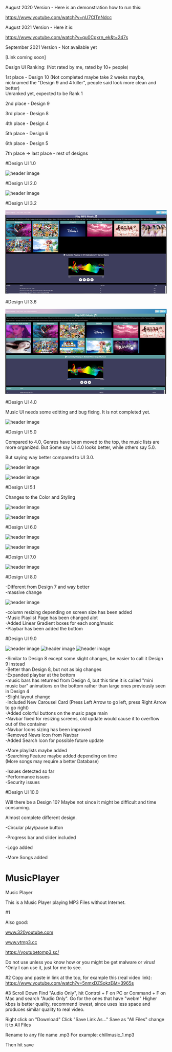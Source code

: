 
August 2020 Version - Here is an demonstration how to run this:

https://www.youtube.com/watch?v=nU7CITnNdcc

August 2021 Version - Here it is:

https://www.youtube.com/watch?v=qu0Cgxrn_ek&t=247s

September 2021 Version - Not available yet

[Link coming soon]

Design UI Ranking: (Not rated by me, rated by 10+ people)

1st place - Design 10 (Not completed maybe take 2 weeks maybe, nicknamed the "Design 9 and 4 killer", people said look more clean and better)\
Unranked yet, expected to be Rank 1

2nd place - Design 9

3rd place - Design 8

4th place - Design 4

5th place - Design 6

6th place - Design 5

7th place -> last place - rest of designs

#Design UI 1.0

![header image](https://github.com/KevinCompany-CodingOfficial/MusicPlayer/blob/master/images/music-ui-1.0.png)

#Design UI 2.0

![header image](https://github.com/KevinCompany-CodingOfficial/MusicPlayer/blob/master/images/music-ui-2.0.png)

#Design UI 3.2

![header image](https://github.com/CodingWithKevin/MusicPlayer/blob/master/images/test-image.png)

#Design UI 3.6

![header image](https://github.com/CodingWithKevin/MusicPlayer/blob/master/images/musicplayer-ui-3.6.png)

#Design UI 4.0

Music UI needs some editting and bug fixing. It is not completed yet.

![header image](https://github.com/KevinCompany-CodingOfficial/MusicPlayer/blob/master/images/music-ui-4.0.png)

#Design UI 5.0

Compared to 4.0, Genres have been moved to the top, the music lists are more organized. But Some say UI 4.0 looks better, while others say 5.0.

But saying way better compared to UI 3.0.

![header image](https://github.com/KevinCompany-CodingOfficial/MusicPlayer/blob/master/images/Screen%20Shot%202021-08-24%20at%205.42.48%20PM.png)

![header image](https://github.com/KevinCompany-CodingOfficial/MusicPlayer/blob/master/images/Screen%20Shot%202021-08-24%20at%206.10.48%20PM.png)

#Design UI 5.1

Changes to the Color and Styling

![header image](https://github.com/KevinCompany-CodingOfficial/MusicPlayer/blob/master/images/UI%205.1%20p1.png)

![header image](https://github.com/KevinCompany-CodingOfficial/MusicPlayer/blob/master/images/UI%205.1%20p2.png)

#Design UI 6.0

![header image](https://github.com/KevinCompany-CodingOfficial/MusicPlayer/blob/master/images/UI-6.0-p1.png)

![header image](https://github.com/KevinCompany-CodingOfficial/MusicPlayer/blob/master/images/UI-6.0-p2.png)


#Design UI 7.0

![header image](https://github.com/KevinCompany-CodingOfficial/MusicPlayer/blob/master/images/UI-7.0.jpeg)

#Design UI 8.0

-Different from Design 7 and way better\
-massive change

![header image](https://github.com/KevinCompany-CodingOfficial/MusicPlayer/blob/master/images/UI-8.0.jpeg)

-column resizing depending on screen size has been added\
-Music Playlist Page has been changed alot\
-Added Linear Gradient boxes for each song/music\
-Playbar has been added the bottom

#Design UI 9.0

![header image](https://github.com/KevinCompany-CodingOfficial/MusicPlayer/blob/master/images/UI-9.0.jpeg)
![header image](https://github.com/KevinCompany-CodingOfficial/MusicPlayer/blob/master/images/UI-9.0-p2.jpeg)
![header image](https://github.com/KevinCompany-CodingOfficial/MusicPlayer/blob/master/images/UI-9.0-p3.jpeg)

-Similar to Design 8 except some slight changes, be easier to call it Design 9 instead\
-Better than Design 8, but not as big changes\
-Expanded playbar at the bottom\
-music bars has returned from Design 4, but this time it is called "mini music bar" animations on the bottom rather than large ones previously seen in Design 4\
-Slight layout change\
-Included New Carousel Card (Press Left Arrow to go left, press Right Arrow to go right)\
-Added colorful buttons on the music page main\
-Navbar fixed for resizing screens, old update would cause it to overflow out of the container\
-Navbar Icons sizing has been improved\
-Removed News Icon from Navbar\
-Added Search Icon for possible future update

-More playlists maybe added\
-Searching Feature maybe added depending on time\
(More songs may require a better Database)

-Issues detected so far\
-Performance issues\
-Security issues

#Design UI 10.0

Will there be a Design 10? Maybe not since it might be difficult and time consuming.

Almost complete different design.

-Circular play/pause button

-Progress bar and slider included

-Logo added

-More Songs added



# MusicPlayer

Music Player

This is a Music Player playing MP3 Files without Internet.

#1

Also good:


www.320youtube.com

www.ytmp3.cc

https://youtubetomp3.sc/

Do not use unless you know how or you might be get malware or virus! 
^Only I can use it, just for me to see.

#2
Copy and paste in link at the top, for example this (real video link):
https://www.youtube.com/watch?v=5nmxDZSokzE&t=3965s

#3
Scroll Down Find "Audio Only", hit Control + F on PC or Command + F on Mac and search "Audio Only".
Go for the ones that have "webm"
Higher kbps is better quality, recommend lowest, since uses less space and produces similar quality to real video.

Right click on "Download"
Click "Save Link As..."
Save as "All Files" change it to All Files

Rename to any file name .mp3
For example: chillmusic_1.mp3

Then hit save






